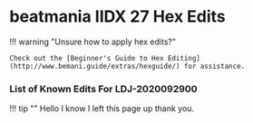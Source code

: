 # beatmania IIDX 27 Hex Edits
	
!!! warning "Unsure how to apply hex edits?"

	Check out the [Beginner's Guide to Hex Editing](http://www.bemani.guide/extras/hexguide/) for assistance.

### List of Known Edits For LDJ-2020092900

!!! tip ""
	Hello I know I left this page up thank you.

